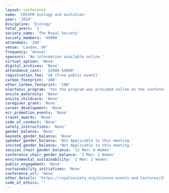 ```yaml
---
layout: conference 
name: 'CRISPR ecology and evolution'
year: '2019'
discipline: 'Ecology'
total_years: '1'
society_name: 'The Royal Society'
society_members: '49000'
attendees: '200'
venue: 'London, UK'
frequency: 'Annual'
sponsors: 'No information available online.'
virtual_option: 'None'
digital_archives: 'None'
attendance_cost: ' $2000-$4000'
registration_fee: '$0 (Free public event)'
carbon_footprint: '400'
other_carbon_footprint: '100'
electonic_program: 'Yes the program was provided online on the conference website.'
onsite_maternity: 'None'
onsite_childcare: 'None'
caregiver_grant: 'None'
career_development: 'None'
ecr_promotion_events: 'None'
travel_awards: 'None'
code_of_conduct: 'None'
safety_instructions: 'None'
gender_balance: 'None'
keynote_gender_balance: 'None'
speaker_gender_balance: 'Not Applicable to this meeting.'
invited_gender_balance: 'Not Applicable to this meeting.'
session_chair_gender_balance: '11 Men: 6 Women'
conference_chair_gender_balance: '2 Men: 2 Women'
environmental_sustainability: '2 Men: 2 Women'
public_engagement: 'None'
sustainability_initiatives: 'None'
conference_url: 'None'
other_details: 'https://royalsociety.org/science-events-and-lectures/2019/02/crispr-ecology-evolution/'
code_of_ethics: ''
---
```

